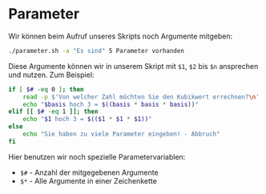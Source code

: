 # Parameter

Wir können beim Aufruf unseres Skripts noch Argumente mitgeben:

````Bash
./parameter.sh -a "Es sind" 5 Parameter vorhanden
````

Diese Argumente können wir in unserem Skript mit `$1`, `$2` bis `$n` ansprechen und nutzen. Zum Beispiel:

````Bash
if [ $# -eq 0 ]; then
	read -p $'Von welcher Zahl möchten Sie den Kubikwert errechnen?\n' basis
	echo "$basis hoch 3 = $((basis * basis * basis))"
elif [[ $# -eq 1 ]]; then
	echo "$1 hoch 3 = $(($1 * $1 * $1))"
else 
	echo "Sie haben zu viele Parameter eingeben! - Abbruch"
fi
````

Hier benutzen wir noch spezielle Parametervariablen:

- `$#` - Anzahl der mitgegebenen Argumente
- `$*` - Alle Argumente in einer Zeichenkette